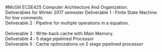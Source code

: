 #McGill ECSE425 Computer Architecture And Organization. <br/> 
Deliverables for Winter 2017 semester
Deliverable 1 : Finite State Machine for line comments. <br />
Deliverable 2 : Pipeline for multiple operations in a equation. <br />  
Deliverable 3 : Write-back cache with Main Memory. <br />
Deliverable 4 : 5 stage pipelined Processor <br />
Deliverable 5 : Cache optimizations on 5 stage pipelined processor<br />

